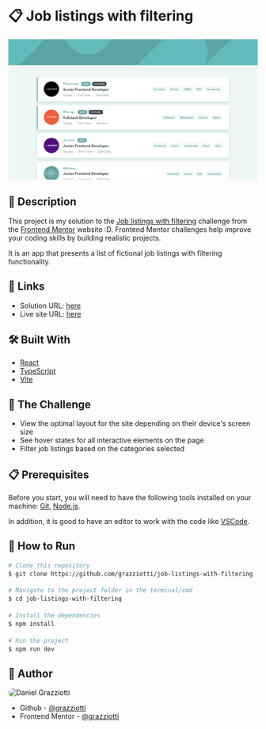 # 📋 Job listings with filtering

![](./public/images/app-screenshot.png)

## 📄 Description

This project is my solution to the [Job listings with filtering](https://www.frontendmentor.io/challenges/job-listings-with-filtering-ivstIPCt) challenge from the [Frontend Mentor](https://www.frontendmentor.io/) website :D. Frontend Mentor challenges help improve your coding skills by building realistic projects.

It is an app that presents a list of fictional job listings with filtering functionality.

## 🔗 Links

- Solution URL: [here](https://www.frontendmentor.io/solutions/reactjs-flexbox-and-bem-iVOH5XKTO)
- Live site URL: [here](https://job-listings-with-filtering-khaki.vercel.app/)

## 🛠 Built With

- [React](https://reactjs.org/)
- [TypeScript](https://www.typescriptlang.org/)
- [Vite](https://vitejs.dev/)

## 🎯 The Challenge

- View the optimal layout for the site depending on their device's screen size
- See hover states for all interactive elements on the page
- Filter job listings based on the categories selected

## 📋 Prerequisites

Before you start, you will need to have the following tools installed on your machine: [Git](https://git-scm.com/), [Node.js](https://nodejs.org/en).

In addition, it is good to have an editor to work with the code like [VSCode](https://code.visualstudio.com/).

## 🚀 How to Run

```bash
# Clone this repository
$ git clone https://github.com/grazziotti/job-listings-with-filtering

# Navigate to the project folder in the terminal/cmd
$ cd job-listings-with-filtering

# Install the dependencies
$ npm install

# Run the project
$ npm run dev
```

## 👤 Author

<img style="border-radius: 50px" alt="Daniel Grazziotti" title="Daniel Grazziotti" src="https://avatars.githubusercontent.com/grazziotti" height="100" width="100" />

- Github - [@grazziotti](https://github.com/grazziotti)
- Frontend Mentor - [@grazziotti](https://www.frontendmentor.io/profile/grazziotti)
